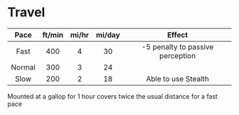 # Travel

Pace | ft/min | mi/hr | mi/day | Effect
:---:|:---:|:---:|:---:|:---:
Fast | 400 | 4 | 30 | -5 penalty to passive perception
Normal | 300 | 3 | 24 |
Slow | 200 | 2 | 18 | Able to use Stealth

Mounted at a gallop for 1 hour covers twice the usual distance for a fast pace